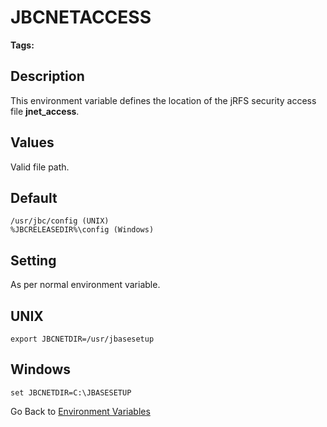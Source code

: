 # JBCNETACCESS

<PageHeader />

**Tags:**
<badge text='jrfs' vertical='middle' />
<badge text='environment variables' vertical='middle' />

## Description

This environment variable defines the location of the jRFS security access file **jnet\_access**.

## Values

Valid file path.

## Default

```
/usr/jbc/config (UNIX)
%JBCRELEASEDIR%\config (Windows)
```

## Setting

As per normal environment variable.

## UNIX

```
export JBCNETDIR=/usr/jbasesetup
```

## Windows

```
set JBCNETDIR=C:\JBASESETUP
```

Go Back to [Environment Variables](./../README.md)
